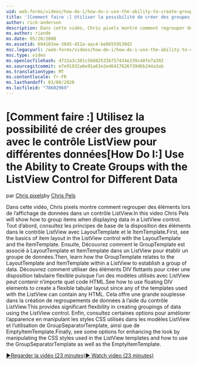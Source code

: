 ```yaml
---
uid: web-forms/videos/how-do-i/how-do-i-use-the-ability-to-create-groups-with-the-listview-control-for-different-data
title: '[Comment faire :] Utiliser la possibilité de créer des groupes avec le contrôle ListView pour différentes données | Microsoft Docs'
author: rick-anderson
description: Dans cette vidéo, Chris pixels montre comment regrouper des éléments lors de l’affichage de données dans un contrôle ListView. Tout d’abord, consultez les principes de base de la disposition des éléments dans le ListView code...
ms.author: riande
ms.date: 05/20/2008
ms.assetid: 694103ee-3845-451a-aac4-be06559530d2
msc.legacyurl: /web-forms/videos/how-do-i/how-do-i-use-the-ability-to-create-groups-with-the-listview-control-for-different-data
msc.type: video
ms.openlocfilehash: 4732a3c301c56602533b757434e239c48fe7a392
ms.sourcegitcommit: e7e91932a6e91a63e2e46417626f39d6b244a3ab
ms.translationtype: MT
ms.contentlocale: fr-FR
ms.lasthandoff: 03/06/2020
ms.locfileid: "78602969"
---
```

# <a name="how-do-i-use-the-ability-to-create-groups-with-the-listview-control-for-different-data"></a><span data-ttu-id="ea8ff-104">[Comment faire :] Utilisez la possibilité de créer des groupes avec le contrôle ListView pour différentes données</span><span class="sxs-lookup"><span data-stu-id="ea8ff-104">[How Do I:] Use the Ability to Create Groups with the ListView Control for Different Data</span></span>

<span data-ttu-id="ea8ff-105">par [Chris pixels](https://twitter.com/chrispels)</span><span class="sxs-lookup"><span data-stu-id="ea8ff-105">by [Chris Pels](https://twitter.com/chrispels)</span></span>

<span data-ttu-id="ea8ff-106">Dans cette vidéo, Chris pixels montre comment regrouper des éléments lors de l’affichage de données dans un contrôle ListView.</span><span class="sxs-lookup"><span data-stu-id="ea8ff-106">In this video Chris Pels will show how to group items when displaying data in a ListView control.</span></span> <span data-ttu-id="ea8ff-107">Tout d’abord, consultez les principes de base de la disposition des éléments dans le contrôle ListView avec LayoutTemplate et le ItemTemplate.</span><span class="sxs-lookup"><span data-stu-id="ea8ff-107">First, see the basics of item layout in the ListView control with the LayoutTemplate and the ItemTemplate.</span></span> <span data-ttu-id="ea8ff-108">Ensuite, Découvrez comment le GroupTemplate est associé à LayoutTemplate et ItemTemplate dans un ListView pour établir un groupe de données.</span><span class="sxs-lookup"><span data-stu-id="ea8ff-108">Then, learn how the GroupTemplate relates to the LayoutTemplate and ItemTemplate within a ListView to establish a group of data.</span></span> <span data-ttu-id="ea8ff-109">Découvrez comment utiliser des éléments DIV flottants pour créer une disposition tabulaire flexible puisque l’un des modèles utilisés avec ListView peut contenir n’importe quel code HTML.</span><span class="sxs-lookup"><span data-stu-id="ea8ff-109">See how to use floating DIV elements to create a flexible tabular layout since any of the templates used with the ListView can contain any HTML.</span></span> <span data-ttu-id="ea8ff-110">Cela offre une grande souplesse dans la création de regroupements de données à l’aide du contrôle ListView.</span><span class="sxs-lookup"><span data-stu-id="ea8ff-110">This provides significant flexibility in creating groupings of data using the ListView control.</span></span> <span data-ttu-id="ea8ff-111">Enfin, consultez certaines options pour améliorer l’apparence en manipulant les styles CSS utilisés dans les modèles ListView et l’utilisation de GroupSeparatorTemplate, ainsi que de EmptyItemTemplate.</span><span class="sxs-lookup"><span data-stu-id="ea8ff-111">Finally, see some options for enhancing the look by manipulating the CSS styles used in the ListView templates and how to use the GroupSeparatorTemplate as well as the EmptyItemTemplate.</span></span>

[<span data-ttu-id="ea8ff-112">&#9654;Regarder la vidéo (23 minutes)</span><span class="sxs-lookup"><span data-stu-id="ea8ff-112">&#9654; Watch video (23 minutes)</span></span>](https://channel9.msdn.com/Blogs/ASP-NET-Site-Videos/how-do-i-use-the-ability-to-create-groups-with-the-listview-control-for-different-data)
